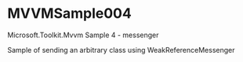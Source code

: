 # MVVMSample004
Microsoft.Toolkit.Mvvm Sample 4 - messenger

Sample of sending an arbitrary class using WeakReferenceMessenger
